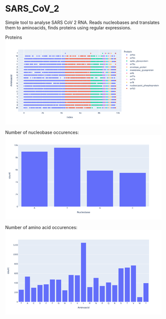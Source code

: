 # SARS_CoV_2
Simple tool to analyse SARS CoV 2 RNA.
Reads nucleobases and translates them to aminoacids, finds proteins using regular expressions.

Proteins
![alt text](https://github.com/linus-md/SARS_CoV_2/blob/main/figures/proteins.png?raw=true)

Number of nucleobase occurences:
![alt text](https://github.com/linus-md/SARS_CoV_2/blob/main/figures/hist_nb.png?raw=true)

Number of amino acid occurences:
![alt text](https://github.com/linus-md/SARS_CoV_2/blob/main/figures/hist_aa.png?raw=true)

